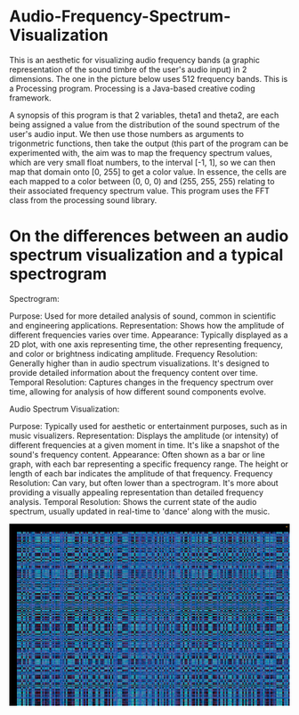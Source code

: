 # Audio-Frequency-Spectrum-Visualization
This is an aesthetic for visualizing audio frequency bands (a graphic representation of the sound timbre of the user's audio input) in 2 dimensions. The one in the picture below uses 512 frequency bands. This is a Processing program. Processing is a Java-based creative coding framework.

A synopsis of this program is that 2 variables, theta1 and theta2, are each being assigned a value from the distribution of the sound spectrum of the user's audio input. We then use those numbers as arguments to trigonmetric functions, then take the output (this part of the program can be experimented with, the aim was to map the frequency spectrum values, which are very small float numbers, to the interval [-1, 1], so we can then map that domain onto [0, 255] to get a color value. In essence, the cells are each mapped to a color between (0, 0, 0) and (255, 255, 255) relating to their associated frequency spectrum value. This program uses the FFT class from the processing sound library.

# On the differences between an audio spectrum visualization and a typical spectrogram 
Spectrogram:

Purpose: Used for more detailed analysis of sound, common in scientific and engineering applications.
Representation: Shows how the amplitude of different frequencies varies over time.
Appearance: Typically displayed as a 2D plot, with one axis representing time, the other representing frequency, and color or brightness indicating amplitude.
Frequency Resolution: Generally higher than in audio spectrum visualizations. It's designed to provide detailed information about the frequency content over time.
Temporal Resolution: Captures changes in the frequency spectrum over time, allowing for analysis of how different sound components evolve.

Audio Spectrum Visualization:

Purpose: Typically used for aesthetic or entertainment purposes, such as in music visualizers.
Representation: Displays the amplitude (or intensity) of different frequencies at a given moment in time. It's like a snapshot of the sound's frequency content.
Appearance: Often shown as a bar or line graph, with each bar representing a specific frequency range. The height or length of each bar indicates the amplitude of that frequency.
Frequency Resolution: Can vary, but often lower than a spectrogram. It's more about providing a visually appealing representation than detailed frequency analysis.
Temporal Resolution: Shows the current state of the audio spectrum, usually updated in real-time to 'dance' along with the music.

![main](/Screenshots/spectrum2.png)

